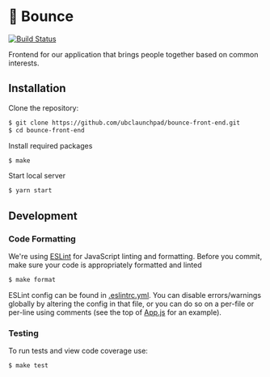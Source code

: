 # :basketball: Bounce

[![Build Status](https://travis-ci.org/ubclaunchpad/bounce-front-end.svg?branch=master)](https://travis-ci.org/ubclaunchpad/bounce-front-end)

Frontend for our application that brings people together based on common interests.

## Installation

Clone the repository:

```bash
$ git clone https://github.com/ubclaunchpad/bounce-front-end.git
$ cd bounce-front-end
```

Install required packages

```bash
$ make
```

Start local server

```bash
$ yarn start
```

## Development

### Code Formatting

We're using [ESLint](https://eslint.org/) for JavaScript linting and formatting. Before you commit, make sure your code is appropriately formatted and linted

```bash
$ make format
```

ESLint config can be found in [.eslintrc.yml](.eslintrc.yml). You can disable errors/warnings globally by altering the config in that file, or you can do so on a per-file or per-line using comments (see the top of [App.js](src/App.js) for an example).

### Testing

To run tests and view code coverage use:

```bash
$ make test
```
